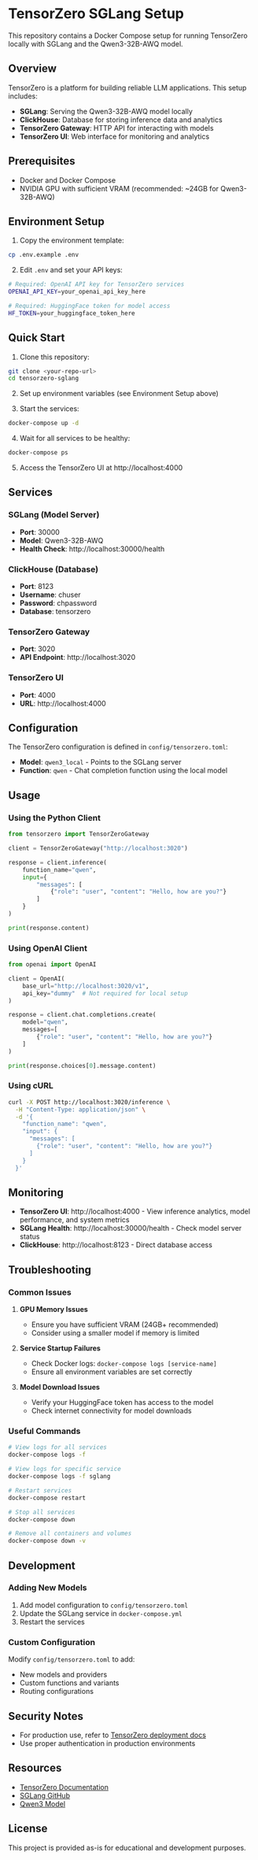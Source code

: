 # TensorZero SGLang Setup

This repository contains a Docker Compose setup for running TensorZero locally with SGLang and the Qwen3-32B-AWQ model.

## Overview

TensorZero is a platform for building reliable LLM applications. This setup includes:

- **SGLang**: Serving the Qwen3-32B-AWQ model locally
- **ClickHouse**: Database for storing inference data and analytics
- **TensorZero Gateway**: HTTP API for interacting with models
- **TensorZero UI**: Web interface for monitoring and analytics

## Prerequisites

- Docker and Docker Compose
- NVIDIA GPU with sufficient VRAM (recommended: ~24GB for Qwen3-32B-AWQ)

## Environment Setup

1. Copy the environment template:
```bash
cp .env.example .env
```

2. Edit `.env` and set your API keys:
```bash
# Required: OpenAI API key for TensorZero services
OPENAI_API_KEY=your_openai_api_key_here

# Required: HuggingFace token for model access
HF_TOKEN=your_huggingface_token_here
```

## Quick Start

1. Clone this repository:
```bash
git clone <your-repo-url>
cd tensorzero-sglang
```

2. Set up environment variables (see Environment Setup above)

3. Start the services:
```bash
docker-compose up -d
```

4. Wait for all services to be healthy:
```bash
docker-compose ps
```

5. Access the TensorZero UI at http://localhost:4000

## Services

### SGLang (Model Server)
- **Port**: 30000
- **Model**: Qwen3-32B-AWQ
- **Health Check**: http://localhost:30000/health

### ClickHouse (Database)
- **Port**: 8123
- **Username**: chuser
- **Password**: chpassword
- **Database**: tensorzero

### TensorZero Gateway
- **Port**: 3020
- **API Endpoint**: http://localhost:3020

### TensorZero UI
- **Port**: 4000
- **URL**: http://localhost:4000

## Configuration

The TensorZero configuration is defined in `config/tensorzero.toml`:

- **Model**: `qwen3_local` - Points to the SGLang server
- **Function**: `qwen` - Chat completion function using the local model

## Usage

### Using the Python Client

```python
from tensorzero import TensorZeroGateway

client = TensorZeroGateway("http://localhost:3020")

response = client.inference(
    function_name="qwen",
    input={
        "messages": [
            {"role": "user", "content": "Hello, how are you?"}
        ]
    }
)

print(response.content)
```

### Using OpenAI Client

```python
from openai import OpenAI

client = OpenAI(
    base_url="http://localhost:3020/v1",
    api_key="dummy"  # Not required for local setup
)

response = client.chat.completions.create(
    model="qwen",
    messages=[
        {"role": "user", "content": "Hello, how are you?"}
    ]
)

print(response.choices[0].message.content)
```

### Using cURL

```bash
curl -X POST http://localhost:3020/inference \
  -H "Content-Type: application/json" \
  -d '{
    "function_name": "qwen",
    "input": {
      "messages": [
        {"role": "user", "content": "Hello, how are you?"}
      ]
    }
  }'
```

## Monitoring

- **TensorZero UI**: http://localhost:4000 - View inference analytics, model performance, and system metrics
- **SGLang Health**: http://localhost:30000/health - Check model server status
- **ClickHouse**: http://localhost:8123 - Direct database access

## Troubleshooting

### Common Issues

1. **GPU Memory Issues**
   - Ensure you have sufficient VRAM (24GB+ recommended)
   - Consider using a smaller model if memory is limited

2. **Service Startup Failures**
   - Check Docker logs: `docker-compose logs [service-name]`
   - Ensure all environment variables are set correctly

3. **Model Download Issues**
   - Verify your HuggingFace token has access to the model
   - Check internet connectivity for model downloads

### Useful Commands

```bash
# View logs for all services
docker-compose logs -f

# View logs for specific service
docker-compose logs -f sglang

# Restart services
docker-compose restart

# Stop all services
docker-compose down

# Remove all containers and volumes
docker-compose down -v
```

## Development

### Adding New Models

1. Add model configuration to `config/tensorzero.toml`
2. Update the SGLang service in `docker-compose.yml`
3. Restart the services

### Custom Configuration

Modify `config/tensorzero.toml` to add:
- New models and providers
- Custom functions and variants
- Routing configurations

## Security Notes

- For production use, refer to [TensorZero deployment docs](https://www.tensorzero.com/docs/gateway/deployment)
- Use proper authentication in production environments

## Resources

- [TensorZero Documentation](https://www.tensorzero.com/docs)
- [SGLang GitHub](https://github.com/sgl-project/sglang)
- [Qwen3 Model](https://huggingface.co/Qwen/Qwen3-32B-AWQ)

## License

This project is provided as-is for educational and development purposes.

